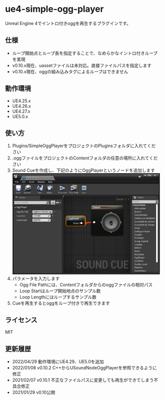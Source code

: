 # ue4-simple-ogg-player
Unreal Engine 4でイントロ付きoggを再生するプラグインです。

## 仕様

* ループ開始点とループ長を指定することで、なめらかなイントロ付きループを実現
* v0.10.x現在、uassetファイルは未対応。直接ファイルパスを指定します
* v0.10.x現在、oggの組み込みタグによるループはできません

## 動作環境

* UE4.25.x
* UE4.26.x
* UE4.27.x
* UE5.0.x

## 使い方

1. Plugins/SimpleOggPlayerをプロジェクトのPluginsフォルダに入れてください
1. .oggファイルをプロジェクトのContentフォルダの任意の場所に入れてください
1. Sound Cueを作成し、下記のようにOggPlayerというノードを追加します
![](images/image1.png)
1. パラメータを入力します
    * Ogg File Pathには、Contentフォルダからのoggファイルの相対パス
    * Loop Startはループ開始地点のサンプル数
    * Loop Lengthにはループするサンプル数
1. Cueを再生するとoggをループ付きで再生できます

## ライセンス
MIT

## 更新履歴
* 2022/04/29 動作環境にUE4.29、UE5.0を追加
* 2022/01/08 v0.10.2 C++からUSoundNodeOggPlayerを参照できるように修正
* 2021/02/07 v0.10.1 不正なファイルパスに変更しても再生ができてしまう不具合修正
* 2021/01/29 v0.10公開


